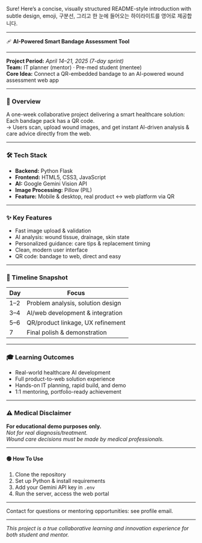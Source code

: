 Sure! Here’s a concise, visually structured README-style introduction with subtle design, emoji, 구분선, 그리고 한 눈에 들어오는 하이라이트를 영어로 제공합니다.

---

🩹 **AI-Powered Smart Bandage Assessment Tool**

---

**Project Period:** _April 14–21, 2025 (7-day sprint)_  
**Team:** IT planner (mentor) · Pre-med student (mentee)  
**Core Idea:** Connect a QR-embedded bandage to an AI-powered wound assessment web app

---

### 🚀 Overview

A one-week collaborative project delivering a smart healthcare solution:  
Each bandage pack has a QR code.  
→ Users scan, upload wound images, and get instant AI-driven analysis & care advice directly from the web.

---

### 🛠️ Tech Stack

- **Backend:** Python Flask  
- **Frontend:** HTML5, CSS3, JavaScript  
- **AI:** Google Gemini Vision API  
- **Image Processing:** Pillow (PIL)  
- **Feature:** Mobile & desktop, real product ↔ web platform via QR

---

### ✨ Key Features

- Fast image upload & validation  
- AI analysis: wound tissue, drainage, skin state  
- Personalized guidance: care tips & replacement timing  
- Clean, modern user interface  
- QR code: bandage to web, direct and easy

---

### 📅 Timeline Snapshot

| Day      | Focus                               |
|----------|-------------------------------------|
| 1–2      | Problem analysis, solution design   |
| 3–4      | AI/web development & integration    |
| 5–6      | QR/product linkage, UX refinement   |
| 7        | Final polish & demonstration        |

---

### 🎓 Learning Outcomes

- Real-world healthcare AI development
- Full product-to-web solution experience
- Hands-on IT planning, rapid build, and demo
- 1:1 mentoring, portfolio-ready achievement

---

### ⚠️ Medical Disclaimer

**For educational demo purposes only.**  
_Not for real diagnosis/treatment.  
Wound care decisions must be made by medical professionals._

---

#### 🟢 **How To Use**

1. Clone the repository  
2. Set up Python & install requirements  
3. Add your Gemini API key in `.env`  
4. Run the server, access the web portal

---

Contact for questions or mentoring opportunities: see profile email.

---

_This project is a true collaborative learning and innovation experience for both student and mentor._

